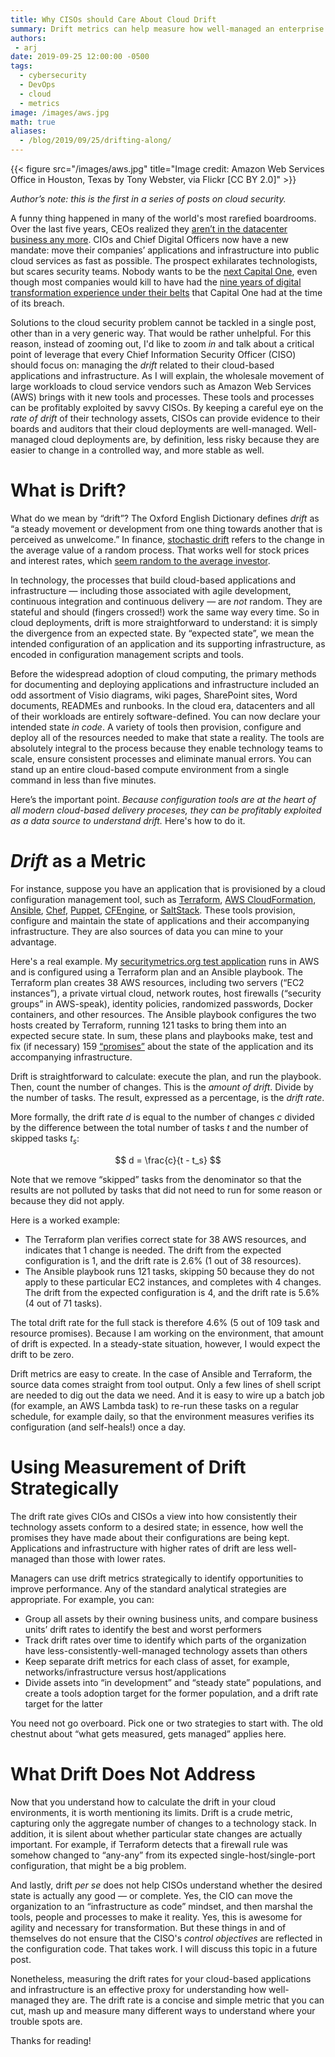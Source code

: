```yaml
---
title: Why CISOs should Care About Cloud Drift
summary: Drift metrics can help measure how well-managed an enterprise’s technology assets are. CISOs can mine data contained in mainstream cloud configuration tools to understand conformance or divergence from expected states.
authors:
 - arj
date: 2019-09-25 12:00:00 -0500
tags:
  - cybersecurity
  - DevOps
  - cloud
  - metrics
image: /images/aws.jpg
math: true
aliases:
  - /blog/2019/09/25/drifting-along/
---
```

{{< figure src="/images/aws.jpg" title="Image credit: Amazon Web Services Office in Houston, Texas by Tony Webster, via Flickr [CC BY 2.0]" >}}

_Author&rsquo;s note: this is the first in a series of posts on cloud security._

A funny thing happened in many of the world's most rarefied boardrooms. Over the last five years, CEOs realized they [aren&rsquo;t in the datacenter business any more](https://www.jpmorganchase.com/corporate/investor-relations/document/ceo-letter-to-shareholders-2018.pdf). CIOs and Chief Digital Officers now have a new mandate: move their companies&rsquo; applications and infrastructure into public cloud services as fast as possible. The prospect exhilarates technologists, but scares security teams. Nobody wants to be the [next Capital One](https://krebsonsecurity.com/tag/capital-one-breach/), even though most companies would kill to have had the [nine years of digital transformation experience under their belts](https://aws.amazon.com/solutions/case-studies/capital-one-devops/) that Capital One had at the time of its breach.

Solutions to the cloud security problem cannot be tackled in a single post, other than in a very generic way. That would be rather unhelpful. For this reason, instead of zooming out, I'd like to zoom _in_ and talk about a critical point of leverage that every Chief Information Security Officer (CISO) should focus on: managing the _drift_ related to their cloud-based applications and infrastructure. As I will explain, the wholesale movement of large workloads to cloud service vendors such as Amazon Web Services (AWS) brings with it new tools and processes. These tools and processes can be profitably exploited by savvy CISOs. By keeping a careful eye on the _rate of drift_ of their technology assets, CISOs can provide evidence to their boards and auditors that their cloud deployments are well-managed. Well-managed cloud deployments are, by definition, less risky because they are easier to change in a controlled way, and more stable as well.

# What is Drift?

What do we mean by &ldquo;drift&rdquo;? The Oxford English Dictionary defines _drift_ as &ldquo;a steady movement or development from one thing towards another that is perceived as unwelcome.&rdquo; In finance, [stochastic drift](https://en.wikipedia.org/wiki/Stochastic_drift) refers to the change in the average value of a random process. That works well for stock prices and interest rates, which [seem random to the average investor](https://www.amazon.com/Random-Walk-Down-Wall-Street-ebook/dp/B00QH9NTSI).

In technology, the processes that build cloud-based applications and infrastructure &mdash; including those associated with agile development, continuous integration and continuous delivery &mdash; are _not_ random. They are stateful and should (fingers crossed!) work the same way every time. So in cloud deployments, drift is more straightforward to understand: it is simply the divergence from an expected state. By &ldquo;expected state&rdquo;, we mean the intended configuration of an application and its supporting infrastructure, as encoded in configuration management scripts and tools.

Before the widespread adoption of cloud computing, the primary methods for documenting and deploying applications and infrastructure included an odd assortment of Visio diagrams, wiki pages, SharePoint sites, Word documents, READMEs and runbooks. In the cloud era, datacenters and all of their workloads are entirely software-defined. You can now declare your intended state _in code_. A variety of tools then provision, configure and deploy all of the resources needed to make that state a reality. The tools are absolutely integral to the process because they enable technology teams to scale, ensure consistent processes and eliminate manual errors. You can stand up an entire cloud-based compute environment from a single command in less than five minutes.

Here&rsquo;s the important point. _Because configuration tools are at the heart of all modern cloud-based delivery proceses, they can be profitably exploited as a data source to understand drift._ Here's how to do it.

# _Drift_ as a Metric

For instance, suppose you have an application that is provisioned by a cloud configuration management tool, such as [Terraform](https://www.terraform.io), [AWS CloudFormation](https://aws.amazon.com/cloudformation/), [Ansible](https://docs.ansible.com/ansible/latest/index.html), [Chef](https://www.chef.io), [Puppet](https://puppet.com), [CFEngine](https://cfengine.com), or [SaltStack](https://www.saltstack.com). These tools provision, configure and maintain the state of applications and their accompanying infrastructure. They are also sources of data you can mine to your advantage.

Here's a real example. My [securitymetrics.org test application](https://github.com/ajaquith/securitymetrics-aws) runs in AWS and is configured using a Terraform plan and an Ansible playbook. The Terraform plan creates 38 AWS resources, including two servers (&ldquo;EC2 instances&rdquo;), a private virtual cloud, network routes, host firewalls (&ldquo;security groups&rdquo; in AWS-speak), identity policies, randomized passwords, Docker containers, and other resources. The Ansible playbook configures the two hosts created by Terraform, running 121 tasks to bring them into an expected secure state. In sum, these plans and playbooks make, test and fix (if necessary) 159 [&ldquo;promises&rdquo;](https://www.oreilly.com/library/view/thinking-in-promises/9781491917862/ch01.html) about the state of the application and its accompanying infrastructure.

Drift is straightforward to calculate: execute the plan, and run the playbook. Then, count the number of changes. This is the _amount of drift_. Divide by the number of tasks. The result, expressed as a percentage, is the _drift rate_.

More formally, the drift rate _d_ is equal to the number of changes _c_ divided by the difference between the total number of tasks _t_ and the number of skipped tasks _t<sub>s</sub>_:

$$
d = \frac{c}{t - t_s}
$$

Note that we remove &ldquo;skipped&rdquo; tasks from the denominator so that the results are not polluted by tasks that did not need to run for some reason or because they did not apply.

Here is a worked example:

  - The Terraform plan verifies correct state for 38 AWS resources, and indicates that 1 change is needed. The drift from the expected configuration is 1, and the drift rate is 2.6% (1 out of 38 resources).
  - The Ansible playbook runs 121 tasks, skipping 50 because they do not apply to these particular EC2 instances, and completes with 4 changes. The drift from the expected configuration is 4, and the drift rate is 5.6% (4 out of 71 tasks).

The total drift rate for the full stack is therefore 4.6% (5 out of 109 task and resource promises). Because I am working on the environment, that amount of drift is expected. In a steady-state situation, however, I would expect the drift to be zero.

Drift metrics are easy to create. In the case of Ansible and Terraform, the source data comes straight from tool output. Only a few lines of shell script are needed to dig out the data we need. And it is easy to wire up a batch job (for example, an AWS Lambda task) to re-run these tasks on a regular schedule, for example daily, so that the environment measures verifies its configuration (and self-heals!) once a day.

# Using Measurement of Drift Strategically

The drift rate gives CIOs and CISOs a view into how consistently their technology assets conform to a desired state; in essence, how well the promises they have made about their configurations are being kept. Applications and infrastructure with higher rates of drift are less well-managed than those with lower rates.

Managers can use drift metrics strategically to identify opportunities to improve performance. Any of the standard analytical strategies are appropriate. For example, you can:

  - Group all assets by their owning business units, and compare business units&rsquo; drift rates to identify the best and worst performers
  - Track drift rates over time to identify which parts of the organization have less-consistently-well-managed technology assets than others
  - Keep separate drift metrics for each class of asset, for example, networks/infrastructure versus host/applications
  - Divide assets into &ldquo;in development&rdquo; and &ldquo;steady state&rdquo; populations, and create a tools adoption target for the former population, and a drift rate target for the latter

You need not go overboard. Pick one or two strategies to start with. The old chestnut about &ldquo;what gets measured, gets managed&rdquo; applies here.

# What Drift Does Not Address

Now that you understand how to calculate the drift in your cloud environments, it is worth mentioning its limits. Drift is a crude metric, capturing only the aggregate number of changes to a technology stack. In addition, it is silent about whether particular state changes are actually important. For example, if Terraform detects that a firewall rule was somehow changed to &ldquo;any-any&rdquo; from its expected single-host/single-port configuration, that might be a big problem.

And lastly, drift _per se_ does not help CISOs understand whether the desired state is actually any good &mdash; or complete. Yes, the CIO can move the organization to an &ldquo;infrastructure as code&rdquo; mindset, and then marshal the tools, people and processes to make it reality. Yes, this is awesome for agility and necessary for transformation. But these things in and of themselves do not ensure that the CISO's _control objectives_ are reflected in the configuration code. That takes work. I will discuss this topic in a future post.

Nonetheless, measuring the drift rates for your cloud-based applications and infrastructure is an effective proxy for understanding how well-managed they are. The drift rate is a concise and simple metric that you can cut, mash up and measure many different ways to understand where your trouble spots are.

Thanks for reading!